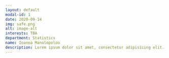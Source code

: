 ```yaml
---
layout: default
modal-id: 1
date: 2020-09-14
img: safe.png
alt: image-alt
interests: TBA
department: Statistics
name: Ioanna Manolopolou
description: Lorem ipsum dolor sit amet, consectetur adipisicing elit. Mollitia neque assumenda ipsam nihil, molestias magnam, recusandae quos quis inventore quisquam velit asperiores, vitae? Reprehenderit soluta, eos quod consequuntur itaque. Nam.
---
```

